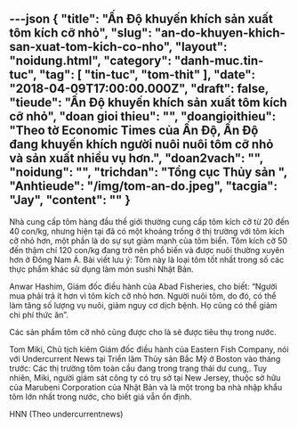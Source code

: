 ---json
{
    "title": "Ấn Độ khuyến khích sản xuất tôm kích cỡ nhỏ",
    "slug": "an-do-khuyen-khich-san-xuat-tom-kich-co-nho",
    "layout": "noidung.html",
    "category": "danh-muc.tin-tuc",
    "tag": [
        "tin-tuc",
        "tom-thit"
    ],
    "date": "2018-04-09T17:00:00.000Z",
    "draft": false,
    "tieude": "Ấn Độ khuyến khích sản xuất tôm kích cỡ nhỏ",
    "doan gioi thieu": "",
    "doangioithieu": "Theo tờ Economic Times của Ấn Độ, Ấn Độ đang khuyến khích người nuôi nuôi tôm cỡ nhỏ và sản xuất nhiều vụ hơn.",
    "doan2vach": "",
    "noidung": "",
    "trichdan": "Tổng cục Thủy sản ",
    "Anhtieude": "/img/tom-an-do.jpeg",
    "tacgia": "Jay",
    "__content__": ""
}
---
<p><span style="font-size:14px">Nh&agrave; cung cấp t&ocirc;m h&agrave;ng đầu thế giới thường cung cấp t&ocirc;m k&iacute;ch cỡ từ 20 đến 40 con/kg, nhưng hiện tại đ&atilde; c&oacute; một khoảng trống ở thị trường với t&ocirc;m k&iacute;ch cỡ nhỏ hơn, một phần l&agrave; do sự sụt giảm mạnh của t&ocirc;m biển. T&ocirc;m k&iacute;ch cỡ 50 đến thậm ch&iacute; 120 con/kg đang trở n&ecirc;n phổ biến v&agrave; được nu&ocirc;i thường xuy&ecirc;n hơn ở Đ&ocirc;ng Nam &Aacute;. B&agrave;i viết lưu &yacute;: T&ocirc;m n&agrave;y l&agrave; loại t&ocirc;m tốt nhất trong số c&aacute;c thực phẩm kh&aacute;c sử dụng l&agrave;m m&oacute;n sushi Nhật Bản.</span></p>

<p><span style="font-size:14px">Anwar Hashim, Gi&aacute;m đốc điều h&agrave;nh của Abad Fisheries, cho biết: &ldquo;Người mua phải trả &iacute;t hơn v&igrave; t&ocirc;m k&iacute;ch cỡ nhỏ hơn. Người nu&ocirc;i t&ocirc;m, do đ&oacute;, c&oacute; thể l&agrave;m tăng số lượng vụ nu&ocirc;i, giảm nguy cơ dịch bệnh. Họ cũng c&oacute; thể giảm chi ph&iacute; thức ăn&rdquo;.</span></p>

<p><span style="font-size:14px">C&aacute;c sản phẩm t&ocirc;m cỡ nhỏ cũng được cho l&agrave; sẽ được ti&ecirc;u thụ trong nước.</span></p>

<p><span style="font-size:14px">Tom Miki, Chủ tịch ki&ecirc;m Gi&aacute;m đốc điều h&agrave;nh của Eastern Fish Company, n&oacute;i với Undercurrent News tại Triển l&atilde;m Thủy sản Bắc Mỹ ở Boston v&agrave;o th&aacute;ng trước: C&aacute;c thị trường t&ocirc;m to&agrave;n cầu đang trong trạng th&aacute;i dư cung,. Tuy nhi&ecirc;n, Miki, người gi&aacute;m s&aacute;t c&ocirc;ng ty c&oacute; trụ sở tại New Jersey, thuộc sở hữu của Marubeni Corporation của Nhật Bản v&agrave; l&agrave; một trong ba nh&agrave; nhập khẩu t&ocirc;m lớn nhất trong nước, cho biết gi&aacute; vẫn ổn định.</span></p>

<p><span style="font-size:14px">HNN (Theo undercurrentnews)</span></p>
